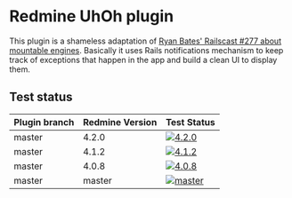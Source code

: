 Redmine UhOh plugin
===================

This plugin is a shameless adaptation of [Ryan Bates' Railscast #277 about mountable engines](http://railscasts.com/episodes/277). Basically it uses Rails notifications mechanism to keep track of exceptions that happen in the app and build a clean UI to display them.

Test status
------------

|Plugin branch| Redmine Version   | Test Status      |
|-------------|-------------------|------------------|
|master       | 4.2.0             | [![4.2.0][1]][5] |
|master       | 4.1.2             | [![4.1.2][2]][5] |  
|master       | 4.0.8             | [![4.0.8][3]][5] |
|master       | master            | [![master][4]][5]|

[1]: https://github.com/jbbarth/redmine_uhoh/actions/workflows/4_2_0.yml/badge.svg
[2]: https://github.com/jbbarth/redmine_uhoh/actions/workflows/4_1_2.yml/badge.svg
[3]: https://github.com/jbbarth/redmine_uhoh/actions/workflows/4_0_8.yml/badge.svg
[4]: https://github.com/jbbarth/redmine_uhoh/actions/workflows/master.yml/badge.svg
[5]: https://github.com/jbbarth/redmine_uhoh/actions
